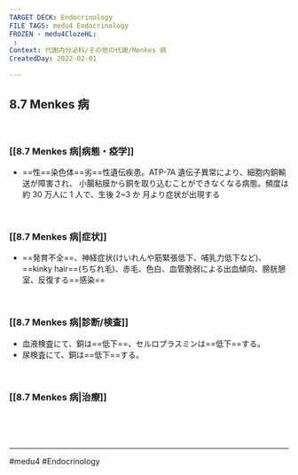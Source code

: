 ```yaml
---
TARGET DECK: Endocrinology
FILE TAGS: medu4 Endocrinology
FROZEN - medu4ClozeHL:
 : 
Context: 代謝内分泌科/その他の代謝/Menkes 病
CreatedDay: 2022-02-01

---
```


## 8.7 Menkes 病

<br>

### [[8.7 Menkes 病|病態・疫学]]
* ==性==染色体==劣==性遺伝疾患。ATP-7A 遺伝子異常により、細胞内銅輸送が障害され、 小腸粘膜から銅を取り込むことができなくなる病態。頻度は約 30 万人に 1 人で、生後 2~3 か 月より症状が出現する
<!--ID: 1643709295358-->


<br>

### [[8.7 Menkes 病|症状]]
* ==発育不全==、神経症状(けいれんや筋緊張低下、哺乳力低下など)、==kinky hair==(ちぢれ毛)、赤毛、色白、血管脆弱による出血傾向、膀胱憩室、反復する==感染==
<!--ID: 1643709295364-->


<br>

### [[8.7 Menkes 病|診断/検査]]
* 血液検査にて、銅は==低下==、セルロプラスミンは==低下==する。
* 尿検査にて、銅は==低下==する。
 
<!--ID: 1643709295371-->


<br>

### [[8.7 Menkes 病|治療]]


<br><br><br>

---
#medu4 #Endocrinology 